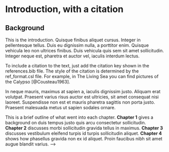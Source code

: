 # Introduction, with a citation

## Background

This is the introduction. Quisque finibus aliquet cursus. Integer in pellentesque tellus. Duis eu dignissim nulla, a porttitor enim. Quisque vehicula leo non ultrices finibus. Duis vehicula quis sem sit amet sollicitudin. Integer neque est, pharetra et auctor vel, iaculis interdum lectus.

<!-- 
To include a reference, add the citation key shown in the references.bib file.
-->

To include a citation to the text, just add the citation key shown in the references.bib file. The style of the citation is determined by the ref_format.csl file. For example, in The Living Sea you can find pictures of the Calypso [@Cousteau1963].

In neque mauris, maximus at sapien a, iaculis dignissim justo. Aliquam erat volutpat. Praesent varius risus auctor est ultricies, sit amet consequat nisi laoreet. Suspendisse non est et mauris pharetra sagittis non porta justo. Praesent malesuada metus ut sapien sodales ornare.

<!-- ## The middle bit

This is the middle bit. Phasellus quis ex in ipsum pellentesque lobortis tincidunt sed massa. Nullam euismod sem quis dictum condimentum. Suspendisse risus metus, elementum eu congue quis, viverra ac metus. Donec non lectus at lectus euismod laoreet pharetra semper dui. Donec sed eleifend erat, vel ultrices nibh. Nam scelerisque turpis ac nunc mollis, et rutrum nisl luctus.

Duis faucibus vestibulum elit, sit amet lobortis libero. Class aptent taciti sociosqu ad litora torquent per conubia nostra, per inceptos himenaeos. Sed at cursus nibh. Sed accumsan imperdiet interdum. Proin id facilisis tortor. Proin posuere a neque nec iaculis. Suspendisse potenti. Nullam hendrerit ante mi, vitae iaculis dui laoreet eu.

Cras eleifend velit diam, eu viverra mi volutpat ut. Cum sociis natoque penatibus et magnis dis parturient montes, nascetur ridiculus mus. Donec finibus leo nec dui imperdiet, tincidunt ornare orci venenatis. Maecenas placerat efficitur est, eu blandit magna hendrerit eu.

### Subsection of the middle bit

This is a subsection of the middle bit. Quisque sit amet tempus arcu, ac suscipit ante. Cras massa elit, pellentesque eget nisl ut, malesuada rutrum risus. Nunc in venenatis mi. Curabitur sit amet suscipit eros, non tincidunt nibh. Phasellus lorem lectus, iaculis non luctus eget, tempus non risus. Suspendisse ut felis mi.

## Summary of chapters

<!-- 
For italic, add one * on either side of the text
For bold, add two * on either side of the text
For bold and italic, add _** on either side of the text
-->

This is a brief outline of what went into each chapter. **Chapter 1** gives a background on duis tempus justo quis arcu consectetur sollicitudin.  **Chapter 2** discusses morbi sollicitudin gravida tellus in maximus.  **Chapter 3** discusses vestibulum eleifend turpis id turpis sollicitudin aliquet.  **Chapter 4** shows how phasellus gravida non ex id aliquet. Proin faucibus nibh sit amet augue blandit varius. -->


